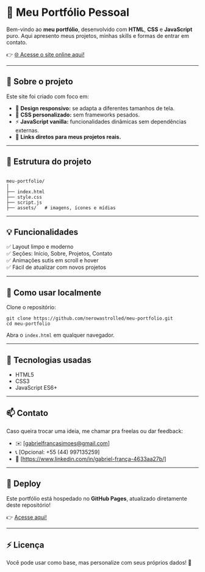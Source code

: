 # 📌 Meu Portfólio Pessoal

Bem-vindo ao **meu portfólio**, desenvolvido com **HTML**, **CSS** e **JavaScript** puro. Aqui apresento meus projetos, minhas skills e formas de entrar em contato.

👉 [🌐 Acesse o site online aqui!](https://nerowastrolled.github.io/meu-portfolio/#inicio)

---

## 🚀 Sobre o projeto

Este site foi criado com foco em:
- 📱 **Design responsivo:** se adapta a diferentes tamanhos de tela.
- 🎨 **CSS personalizado:** sem frameworks pesados.
- ⚡ **JavaScript vanilla:** funcionalidades dinâmicas sem dependências externas.
- 🔗 **Links diretos para meus projetos reais.**

---

## 📂 Estrutura do projeto

```

meu-portfolio/
│
├── index.html
├── style.css
├── script.js
├── assets/   # imagens, ícones e mídias

````

---

## 💡 Funcionalidades

✅ Layout limpo e moderno  
✅ Seções: Início, Sobre, Projetos, Contato  
✅ Animações sutis em scroll e hover  
✅ Fácil de atualizar com novos projetos

---

## 📌 Como usar localmente

Clone o repositório:

```
git clone https://github.com/nerowastrolled/meu-portfolio.git
cd meu-portfolio
````

Abra o `index.html` em qualquer navegador.

---

## 🧩 Tecnologias usadas

* HTML5
* CSS3
* JavaScript ES6+

---

## 📫 Contato

Caso queira trocar uma ideia, me chamar pra freelas ou dar feedback:

* ✉️ \[gabrielfrancasimoes@gmail.com]
* 📞 \[Opcional: +55 (44) 997135259]
* 💼 \[https://www.linkedin.com/in/gabriel-frança-4633aa27b/]

---

## 🎉 Deploy

Este portfólio está hospedado no **GitHub Pages**, atualizado diretamente deste repositório!

👉 [Acesse aqui!](https://nerowastrolled.github.io/meu-portfolio/#inicio)

---

## ⚡ Licença

Você pode usar como base, mas personalize com seus próprios dados! 🚀
